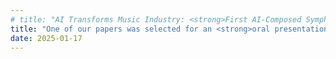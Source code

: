 ```yaml
---
# title: "AI Transforms Music Industry: <strong>First AI-Composed Symphony Debuts</strong> in New York"
title: "One of our papers was selected for an <strong>oral presentation</strong> at AAAI 2025. "
date: 2025-01-17
---
```

